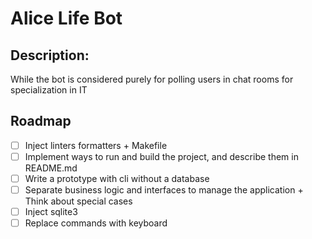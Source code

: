 # Alice Life Bot

## Description:

While the bot is considered purely for polling users in chat rooms for specialization in IT

## Roadmap

- [ ] Inject linters formatters + Makefile
- [ ] Implement ways to run and build the project, and describe them in README.md
- [ ] Write a prototype with cli without a database
- [ ] Separate business logic and interfaces to manage the application + Think about special cases 
- [ ] Inject sqlite3
- [ ] Replace commands with keyboard
